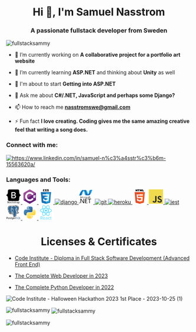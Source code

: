<h1 align="center">Hi 👋, I'm Samuel Nasstrom</h1>
<h3 align="center">A passionate fullstack developer from Sweden</h3>

<p align="left"> <img src="https://komarev.com/ghpvc/?username=fullstacksammy&label=Profile%20views&color=0e75b6&style=flat" alt="fullstacksammy" /> </p>

- 🔭 I’m currently working on **A collaborative project for a portfolio art website**

- 🌱 I’m currently learning **ASP.NET** and thinking about **Unity** as well

- 👯 I'm about to start **Getting into ASP.NET**

- 💬 Ask me about **C#/.NET, JavaScript and perhaps some Django?**

- 📫 How to reach me **nasstromswe@gmail.com**

- ⚡ Fun fact **I love creating. Coding gives me the same amazing creative feel that writing a song does.**

<h3 align="left">Connect with me:</h3>
<p align="left">
<a href="https://linkedin.com/in/https://www.linkedin.com/in/samuel-n%c3%a4sstr%c3%b6m-15563620a/" target="blank"><img align="center" src="https://raw.githubusercontent.com/rahuldkjain/github-profile-readme-generator/master/src/images/icons/Social/linked-in-alt.svg" alt="https://www.linkedin.com/in/samuel-n%c3%a4sstr%c3%b6m-15563620a/" height="30" width="40" /></a>
</p>

<h3 align="left">Languages and Tools:</h3>
<p align="left"> <a href="https://getbootstrap.com" target="_blank" rel="noreferrer"> <img src="https://raw.githubusercontent.com/devicons/devicon/master/icons/bootstrap/bootstrap-plain-wordmark.svg" alt="bootstrap" width="40" height="40"/> </a> <a href="https://www.w3schools.com/cs/" target="_blank" rel="noreferrer"> <img src="https://raw.githubusercontent.com/devicons/devicon/master/icons/csharp/csharp-original.svg" alt="csharp" width="40" height="40"/> </a> <a href="https://www.w3schools.com/css/" target="_blank" rel="noreferrer"> <img src="https://raw.githubusercontent.com/devicons/devicon/master/icons/css3/css3-original-wordmark.svg" alt="css3" width="40" height="40"/> </a> <a href="https://www.djangoproject.com/" target="_blank" rel="noreferrer"> <img src="https://cdn.worldvectorlogo.com/logos/django.svg" alt="django" width="40" height="40"/> </a> <a href="https://dotnet.microsoft.com/" target="_blank" rel="noreferrer"> <img src="https://raw.githubusercontent.com/devicons/devicon/master/icons/dot-net/dot-net-original-wordmark.svg" alt="dotnet" width="40" height="40"/> </a> <a href="https://git-scm.com/" target="_blank" rel="noreferrer"> <img src="https://www.vectorlogo.zone/logos/git-scm/git-scm-icon.svg" alt="git" width="40" height="40"/> </a> <a href="https://heroku.com" target="_blank" rel="noreferrer"> <img src="https://www.vectorlogo.zone/logos/heroku/heroku-icon.svg" alt="heroku" width="40" height="40"/> </a> <a href="https://www.w3.org/html/" target="_blank" rel="noreferrer"> <img src="https://raw.githubusercontent.com/devicons/devicon/master/icons/html5/html5-original-wordmark.svg" alt="html5" width="40" height="40"/> </a> <a href="https://developer.mozilla.org/en-US/docs/Web/JavaScript" target="_blank" rel="noreferrer"> <img src="https://raw.githubusercontent.com/devicons/devicon/master/icons/javascript/javascript-original.svg" alt="javascript" width="40" height="40"/> </a> <a href="https://jestjs.io" target="_blank" rel="noreferrer"> <img src="https://www.vectorlogo.zone/logos/jestjsio/jestjsio-icon.svg" alt="jest" width="40" height="40"/> </a> <a href="https://www.postgresql.org" target="_blank" rel="noreferrer"> <img src="https://raw.githubusercontent.com/devicons/devicon/master/icons/postgresql/postgresql-original-wordmark.svg" alt="postgresql" width="40" height="40"/> </a> <a href="https://www.python.org" target="_blank" rel="noreferrer"> <img src="https://raw.githubusercontent.com/devicons/devicon/master/icons/python/python-original.svg" alt="python" width="40" height="40"/> </a> <a href="https://reactjs.org/" target="_blank" rel="noreferrer"> <img src="https://raw.githubusercontent.com/devicons/devicon/master/icons/react/react-original-wordmark.svg" alt="react" width="40" height="40"/> </a> </p>

<h1 align="center">Licenses & Certificates</h1>


- [Code Institute - Diploma in Full Stack Software Development (Advanced Front End)](https://www.credential.net/1f9db19d-b2db-4e56-a471-1ad7a398fb11)

- [The Complete Web Developer in 2023](http://ude.my/UC-9118a2ec-b673-4ada-b2ee-54da1e2e1f8b)

- [The Complete Python Developer in 2022](http://ude.my/UC-9a8b4882-2c86-405b-a55e-2fa35965ee1c)

![Code Institute - Halloween Hackathon 2023 1st Place - 2023-10-25 (1)](https://github.com/FullstackSammy/fullstacksammy/assets/112324916/e2ed1c17-8497-4de5-a93c-412dfc7133d2)

<p><img align="left" src="https://github-readme-stats.vercel.app/api/top-langs?username=fullstacksammy&show_icons=true&locale=en&layout=compact" alt="fullstacksammy" /></p>

<p>&nbsp;<img align="center" src="https://github-readme-stats.vercel.app/api?username=fullstacksammy&show_icons=true&locale=en" alt="fullstacksammy" /></p>

<p><img align="center" src="https://github-readme-streak-stats.herokuapp.com/?user=fullstacksammy&" alt="fullstacksammy" /></p>
